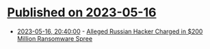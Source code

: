 # [Published on 2023-05-16](index.md)

* [2023-05-16, 20:40:00](https://it.slashdot.org/story/23/05/16/1753208/alleged-russian-hacker-charged-in-200-million-ransomware-spree?utm_source=rss1.0mainlinkanon&utm_medium=feed) - [Alleged Russian Hacker Charged in $200 Million Ransomware Spree](https://it.slashdot.org/story/23/05/16/1753208/alleged-russian-hacker-charged-in-200-million-ransomware-spree?utm_source=rss1.0mainlinkanon&utm_medium=feed)
